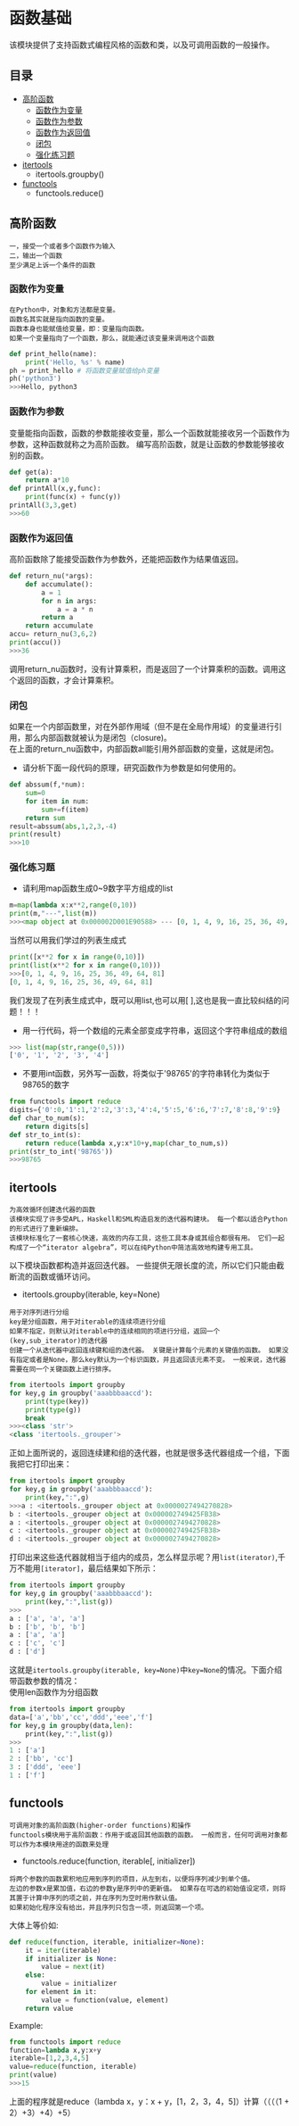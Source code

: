 # 函数基础
该模块提供了支持函数式编程风格的函数和类，以及可调用函数的一般操作。
## 目录
* [高阶函数](#高阶函数)
    * [函数作为变量](#函数作为变量)
    * [函数作为参数](#函数作为参数)
    * [函数作为返回值](#函数作为返回值)
    * [闭包](#闭包)
    * [强化练习题](#强化练习题)
* [itertools](#itertools)
    * itertools.groupby()
* [functools](#functools)
    * functools.reduce()
## 高阶函数
```
一，接受一个或者多个函数作为输入
二，输出一个函数
至少满足上诉一个条件的函数
```
### 函数作为变量
```
在Python中，对象和方法都是变量。
函数名其实就是指向函数的变量。
函数本身也能赋值给变量，即：变量指向函数。
如果一个变量指向了一个函数，那么，就能通过该变量来调用这个函数
```
```python
def print_hello(name):
    print('Hello, %s' % name)
ph = print_hello # 将函数变量赋值给ph变量
ph('python3')
>>>Hello, python3
```
### 函数作为参数
变量能指向函数，函数的参数能接收变量，那么一个函数就能接收另一个函数作为参数，这种函数就称之为高阶函数。
编写高阶函数，就是让函数的参数能够接收别的函数。<br>
```python
def get(a):
    return a*10
def printAll(x,y,func):
    print(func(x) + func(y))  
printAll(3,3,get)  
>>>60
```
### 函数作为返回值
高阶函数除了能接受函数作为参数外，还能把函数作为结果值返回。
```python
def return_nu(*args):
    def accumulate():
        a = 1
        for n in args:
            a = a * n
        return a
    return accumulate 
accu= return_nu(3,6,2)
print(accu()) 
>>>36
```
调用return_nu函数时，没有计算乘积，而是返回了一个计算乘积的函数。调用这个返回的函数，才会计算乘积。
### 闭包
如果在一个内部函数里，对在外部作用域（但不是在全局作用域）的变量进行引用，那么内部函数就被认为是闭包（closure)。<br>
在上面的return_nu函数中，内部函数all能引用外部函数的变量，这就是闭包。
* 请分析下面一段代码的原理，研究函数作为参数是如何使用的。
```python
def abssum(f,*num):
    sum=0
    for item in num:
        sum+=f(item)
    return sum
result=abssum(abs,1,2,3,-4)
print(result)
>>>10
```
### 强化练习题
* 请利用map函数生成0~9数字平方组成的list
```python
m=map(lambda x:x**2,range(0,10))
print(m,"---",list(m))
>>><map object at 0x000002D001E90588> --- [0, 1, 4, 9, 16, 25, 36, 49, 64, 81]
```
当然可以用我们学过的列表生成式
```python
print([x**2 for x in range(0,10)])
print(list(x**2 for x in range(0,10)))
>>>[0, 1, 4, 9, 16, 25, 36, 49, 64, 81]
[0, 1, 4, 9, 16, 25, 36, 49, 64, 81]
```
我们发现了在列表生成式中，既可以用list,也可以用[ ],这也是我一直比较纠结的问题！！！
* 用一行代码，将一个数组的元素全部变成字符串，返回这个字符串组成的数组
```python
>>> list(map(str,range(0,5)))
['0', '1', '2', '3', '4']
```
* 不要用int函数，另外写一函数，将类似于'98765'的字符串转化为类似于98765的数字
```python
from functools import reduce
digits={'0':0,'1':1,'2':2,'3':3,'4':4,'5':5,'6':6,'7':7,'8':8,'9':9}
def char_to_num(s):
    return digits[s]
def str_to_int(s):
    return reduce(lambda x,y:x*10+y,map(char_to_num,s))
print(str_to_int('98765'))
>>>98765
```
## itertools
```
为高效循环创建迭代器的函数
该模块实现了许多受APL，Haskell和SML构造启发的迭代器构建块。 每一个都以适合Python的形式进行了重新编排。
该模块标准化了一套核心快速，高效的内存工具，这些工具本身或其组合都很有用。 它们一起构成了一个“iterator algebra”，可以在纯Python中简洁高效地构建专用工具。
```
以下模块函数都构造并返回迭代器。 一些提供无限长度的流，所以它们只能由截断流的函数或循环访问。
* itertools.groupby(iterable, key=None)
```
用于对序列进行分组
key是分组函数，用于对iterable的连续项进行分组
如果不指定，则默认对iterable中的连续相同的项进行分组，返回一个(key,sub_iterator)的迭代器
创建一个从迭代器中返回连续键和组的迭代器。 关键是计算每个元素的关键值的函数。 如果没有指定或者是None，那么key默认为一个标识函数，并且返回该元素不变。 一般来说，迭代器需要在同一个关键函数上进行排序。
```
```python
from itertools import groupby
for key,g in groupby('aaabbbaaccd'):
    print(type(key))
    print(type(g))
    break
>>><class 'str'>
<class 'itertools._grouper'>
```
正如上面所说的，返回连续建和组的迭代器，也就是很多迭代器组成一个组，下面我把它打印出来：
```python
from itertools import groupby
for key,g in groupby('aaabbbaaccd'):
    print(key,":",g)
>>>a : <itertools._grouper object at 0x0000027494270828>
b : <itertools._grouper object at 0x000002749425FB38>
a : <itertools._grouper object at 0x0000027494270828>
c : <itertools._grouper object at 0x000002749425FB38>
d : <itertools._grouper object at 0x0000027494270828>
```
打印出来这些迭代器就相当于组内的成员，怎么样显示呢？用`list(iterator)`,千万不能用`[iterator]`，最后结果如下所示：
```python
from itertools import groupby
for key,g in groupby('aaabbbaaccd'):
    print(key,":",list(g))
>>>
a : ['a', 'a', 'a']
b : ['b', 'b', 'b']
a : ['a', 'a']
c : ['c', 'c']
d : ['d']
```
这就是`itertools.groupby(iterable, key=None)`中`key=None`的情况。下面介绍带函数参数的情况：<br>
使用len函数作为分组函数
```python
from itertools import groupby
data=['a','bb','cc','ddd','eee','f']
for key,g in groupby(data,len):
    print(key,":",list(g))
>>>
1 : ['a']
2 : ['bb', 'cc']
3 : ['ddd', 'eee']
1 : ['f']
```
## functools
```
可调用对象的高阶函数(higher-order functions)和操作
functools模块用于高阶函数：作用于或返回其他函数的函数。 一般而言，任何可调用对象都可以作为本模块用途的函数来处理
```
* functools.reduce(function, iterable[, initializer]) 
```
将两个参数的函数累积地应用到序列的项目，从左到右，以便将序列减少到单个值。 
左边的参数x是累加值，右边的参数y是序列中的更新值。 如果存在可选的初始值设定项，则将其置于计算中序列的项之前，并在序列为空时用作默认值。 
如果初始化程序没有给出，并且序列只包含一项，则返回第一个项。
```
大体上等价如:
```python
def reduce(function, iterable, initializer=None):
    it = iter(iterable)
    if initializer is None:
        value = next(it)
    else:
        value = initializer
    for element in it:
        value = function(value, element)
    return value
```
Example:
```python
from functools import reduce
function=lambda x,y:x+y
iterable=[1,2,3,4,5]
value=reduce(function, iterable)
print(value)
>>>15
```
上面的程序就是reduce（lambda x，y：x + y，[1，2，3，4，5]）计算（（（（1 + 2）+3）+4）+5）

